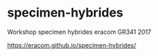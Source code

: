 # specimen-hybrides
Workshop specimen hybrides eracom GR341 2017

https://eracom.github.io/specimen-hybrides/
